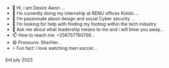 

- 🔭 Hi, i am Desire Awori ...
- 🌱 I’m currently doing my internship at RENU offices Kololo ...
- 👯 I’m passionate about design and social Cyber security ...
- 🤔 I’m looking for help with finding my footing within the tech industry
- 💬 Ask me about what leadership means to me and i will blow you away...
- 📫 How to reach me: +256757760706...
- 😄 Pronouns: She/Her...
- ⚡ Fun fact: I love watching men soccer...

3rd july 2023